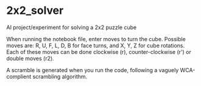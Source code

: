 # 2x2_solver
AI project/experiment for solving a 2x2 puzzle cube

When running the notebook file, enter moves to turn the cube.  Possible moves are: R, U, F, L, D, B for face turns, and X, Y, Z for cube rotations.  
Each of these moves can be done clockwise (r), counter-clockwise (r') or double moves (r2).  

A scramble is generated when you run the code, following a vaguely WCA-complient scrambling algorithm.
